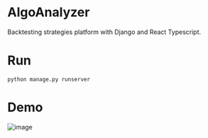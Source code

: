 # AlgoAnalyzer
Backtesting strategies platform with Django and React Typescript.

# Run
```
python manage.py runserver
```

# Demo
![image](https://user-images.githubusercontent.com/51225681/176987074-cf7a97a4-88ae-4d20-baaa-f346bbd128ad.png)
